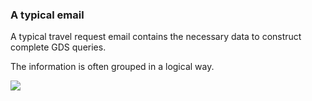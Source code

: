 ### A typical email

A typical travel request email contains the necessary data to construct complete GDS queries.

The information is often grouped in a logical way.

![](https://gist.githubusercontent.com/hgb-mtemkine/2bccecd90cb0c2f41b32738d02410d76/raw/585d68117f23c9acd0cddf06f576fa3242ec1d2f/sample-email.png)